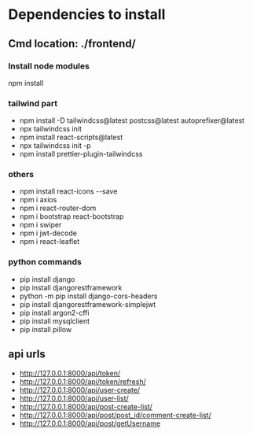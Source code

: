 # Dependencies to install

## Cmd location: ./frontend/

### Install node modules

npm install

### tailwind part

- npm install -D tailwindcss@latest postcss@latest autoprefixer@latest
- npx tailwindcss init
- npm install react-scripts@latest
- npx tailwindcss init -p
- npm install prettier-plugin-tailwindcss

### others

- npm install react-icons --save
- npm i axios
- npm i react-router-dom
- npm i bootstrap react-bootstrap
- npm i swiper
- npm i jwt-decode
- npm i react-leaflet

### python commands

- pip install django
- pip install djangorestframework
- python -m pip install django-cors-headers
- pip install djangorestframework-simplejwt
- pip install argon2-cffi
- pip install mysqlclient
- pip install pillow

## api urls
- http://127.0.0.1:8000/api/token/
- http://127.0.0.1:8000/api/token/refresh/
- http://127.0.0.1:8000/api/user-create/
- http://127.0.0.1:8000/api/user-list/
- http://127.0.0.1:8000/api/post-create-list/
- http://127.0.0.1:8000/api/post/post_id/comment-create-list/
- http://127.0.0.1:8000/api/post/getUsername
